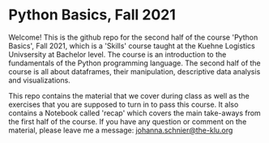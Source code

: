 # Python Basics, Fall 2021
 
Welcome! This is the github repo for the second half of the course 'Python Basics', Fall 2021, which is a 'Skills' course taught at the Kuehne Logistics Univsersity at Bachelor level. The course is an introduction to the fundamentals of the Python programming language. The second half of the course is all about dataframes, their manipulation, descriptive data analysis and visualizations.

This repo contains the material that we cover during class as well as the exercises that you are supposed to turn in to pass this course. It also contains a Notebook called 'recap' which covers the main take-aways from the first half of the course. If you have any question or comment on the material, please leave me a message: johanna.schnier@the-klu.org
